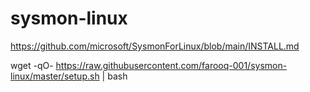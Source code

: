 # sysmon-linux
https://github.com/microsoft/SysmonForLinux/blob/main/INSTALL.md

wget -qO- https://raw.githubusercontent.com/farooq-001/sysmon-linux/master/setup.sh | bash
